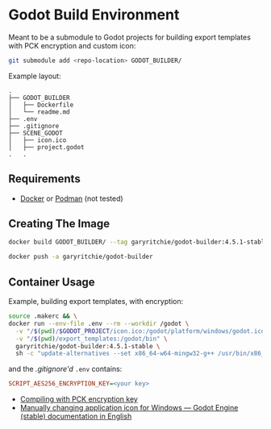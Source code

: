 # Godot Build Environment

Meant to be a submodule to Godot projects for building export templates with PCK encryption and custom icon:

```bash
git submodule add <repo-location> GODOT_BUILDER/
```

Example layout:

```tree
.
├── GODOT_BUILDER
│   ├── Dockerfile
│   └── readme.md
├── .env
├── .gitignore
├── SCENE_GODOT
│   ├── icon.ico
│   ├── project.godot
.   .
```

## Requirements

- [Docker](https://docs.docker.com/get-started/get-docker/) or [Podman](https://podman.io/) (not tested)

## Creating The Image

```bash
docker build GODOT_BUILDER/ --tag garyritchie/godot-builder:4.5.1-stable

docker push -a garyritchie/godot-builder
```

## Container Usage

Example, building export templates, with encryption:

```bash
source .makerc && \
docker run --env-file .env --rm --workdir /godot \
  -v "/$(pwd)/$GODOT_PROJECT/icon.ico:/godot/platform/windows/godot.ico" \
  -v "/$(pwd)/export_templates:/godot/bin" \
  garyritchie/godot-builder:4.5.1-stable \
  sh -c "update-alternatives --set x86_64-w64-mingw32-g++ /usr/bin/x86_64-w64-mingw32-g++-posix && scons use_lto=yes platform=windows target=template_release optimize=size arch=x86_64"
```

and the _.gitignore'd_ `.env` contains:

```ini
SCRIPT_AES256_ENCRYPTION_KEY=<your key>
```

- [Compiling with PCK encryption key](https://docs.godotengine.org/en/stable/engine_details/development/compiling/compiling_with_script_encryption_key.html)
- [Manually changing application icon for Windows — Godot Engine (stable) documentation in English](https://docs.godotengine.org/en/stable/tutorials/export/changing_application_icon_for_windows.html#doc-changing-application-icon-for-windows)
